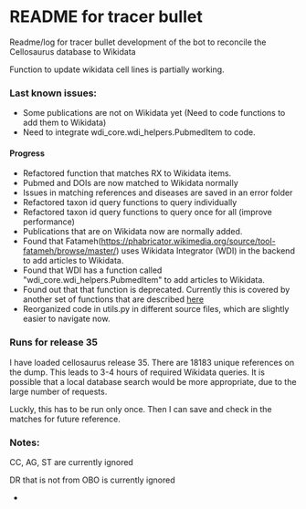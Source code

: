 # README for tracer bullet


Readme/log for tracer bullet development of the bot to reconcile the
Cellosaurus database to Wikidata

Function to update wikidata cell lines is partially working. 


### Last known issues:

- Some publications are not on Wikidata yet 
(Need to code functions to add them to Wikidata)
- Need to integrate wdi_core.wdi_helpers.PubmedItem to code. 


#### Progress

- Refactored function that matches RX to Wikidata items.
- Pubmed and DOIs are now matched to Wikidata normally
- Issues in matching references and diseases are saved in an error folder
- Refactored taxon id query functions to query individually
- Refactored taxon id query functions to query once for all (improve performance)
- Publications that are on Wikidata now are normally added. 
- Found that Fatameh(https://phabricator.wikimedia.org/source/tool-fatameh/browse/master/) 
uses Wikidata Integrator (WDI) in the backend to add articles to Wikidata. 
- Found that WDI has a function called "wdi_core.wdi_helpers.PubmedItem" to add articles to Wikidata. 
- Found out that that function is deprecated. Currently this is covered by another set of 
functions that are described [here](https://github.com/SuLab/WikidataIntegrator/blob/adb4ab7f23b3a080dcf2f038191dd3d23c511418/wikidataintegrator/wdi_helpers/publication.py)
- Reorganized code in utils.py in different source files, which are slightly easier to navigate now. 

### Runs for release 35 ###

I have loaded cellosaurus release 35. There are  18183 unique references on the dump. 
This leads to 3-4 hours of required Wikidata queries. 
It is possible that a local database search would be more appropriate, due to the large number of requests. 

Luckly, this has to be run only once. Then I can save and check in the matches for future reference.

### Notes:

CC, AG, ST are currently ignored

DR that is not from OBO is currently ignored

- 
